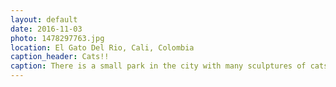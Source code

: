 ```yaml
---
layout: default
date: 2016-11-03
photo: 1478297763.jpg
location: El Gato Del Rio, Cali, Colombia
caption_header: Cats!!
caption: There is a small park in the city with many sculptures of cats and information about them. Did you know that the Holy Bible does not  talk about any cat at all?
---
```

